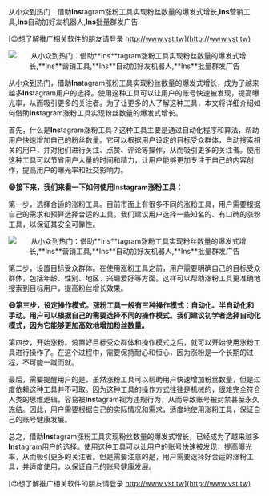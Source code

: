 从小众到热门：借助**Ins**tagram涨粉工具实现粉丝数量的爆发式增长,**Ins**营销工具,**Ins**自动加好友机器人,**Ins**批量群发广告

[😍想了解推广相关软件的朋友请登录 http://www.vst.tw](http://www.vst.tw)

 <center><img src="https://vst.tw/MP4/tuiguang/png/1.png" alt="从小众到热门：借助**Ins**tagram涨粉工具实现粉丝数量的爆发式增长,**Ins**营销工具,**Ins**自动加好友机器人,**Ins**批量群发广告"></center>

从小众到热门，借助**Ins**tagram涨粉工具实现粉丝数量的爆发式增长，成为了越来越多**Ins**tagram用户的选择。使用这种工具可以让用户的账号快速被发现，提高曝光率，从而吸引更多的关注者。为了让更多的人了解这种工具，本文将详细介绍如何借助**Ins**tagram涨粉工具实现粉丝数量的爆发式增长。

首先，什么是**Ins**tagram涨粉工具？这种工具主要是通过自动化程序和算法，帮助用户快速增加自己的粉丝数量。它可以根据用户设定的目标受众群体，自动搜索相关的用户，并对他们进行关注、点赞、评论等操作，从而吸引更多的关注者。使用这种工具可以节省用户大量的时间和精力，让用户能够更加专注于自己的内容创作，提高用户的曝光率和社交影响力。

**😄接下来，我们来看一下如何使用**Ins**tagram涨粉工具：**

第一步，选择合适的涨粉工具。目前市面上有很多不同的涨粉工具，用户需要根据自己的需求和预算选择合适的工具。我们建议用户选择一些知名的、有口碑的涨粉工具，以保证其安全可靠性。

 <center><img src="https://vst.tw/MP4/tuiguang/png/2.png" alt="从小众到热门：借助**Ins**tagram涨粉工具实现粉丝数量的爆发式增长,**Ins**营销工具,**Ins**自动加好友机器人,**Ins**批量群发广告"></center>

第二步，设置目标受众群体。在使用涨粉工具之前，用户需要明确自己的目标受众群体，包括年龄、性别、地区、兴趣爱好等方面。这样可以帮助涨粉工具更准确地搜索到目标用户，提高粉丝增长效果。

**😄第三步，设定操作模式。涨粉工具一般有三种操作模式：自动化、半自动化和手动。用户可以根据自己的需要选择不同的操作模式。我们建议初学者选择自动化模式，因为它能够更加高效地增加粉丝数量。**

第四步，开始涨粉。设置好目标受众群体和操作模式之后，就可以开始使用涨粉工具进行操作了。在这个过程中，需要保持耐心和恒心，因为涨粉是一个长期的过程，不可能一蹴而就。

最后，需要提醒用户的是，虽然涨粉工具可以帮助用户快速增加粉丝数量，但是过度依赖这种工具并不可取。因为这种工具的操作方式往往是机械的，很难完全符合人类的思维逻辑，容易被**Ins**tagram视为违规行为，从而导致账号被封禁甚至永久冻结。因此，用户需要根据自己的实际情况和需求，适度地使用涨粉工具，保证自己的账号健康发展。

总之，借助**Ins**tagram涨粉工具实现粉丝数量的爆发式增长，已经成为了越来越多**Ins**tagram用户的选择。使用这种工具可以让用户的账号快速被发现，提高曝光率，从而吸引更多的关注者。但是需要注意的是，用户需要选择好合适的涨粉工具，并适度使用，以保证自己的账号健康发展。

[😍想了解推广相关软件的朋友请登录 http://www.vst.tw](http://www.vst.tw)



